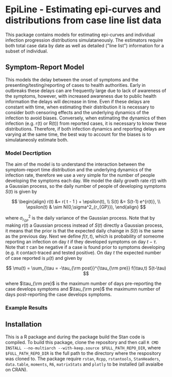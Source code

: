 # EpiLine - Estimating epi-curves and distributions from case line list data

This package contains models for estimating epi-curves and individual infection progression distributions simulataneously. 
The estimators require both total case data by date as well as detailed ("line list") information for a subset of individual.

## Symptom-Report Model
This models the delay between the onset of symptoms and the presenting/testing/reporting of cases to health authorities. 
Early in outbreaks these delays can are frequently large due to lack of awareness of the symptoms, however, with increased awareness due to public health information the delays will decrease in time. 
Even if these delays are constant with time, when estimating their distribution it is necessary to consider both censoring effects and the underlying dynamics of the infection to avoid biases. 
Conversely, when estimating the dynamics of then infection (e.g. r(t) or R(t)) from reported cases, it is necessary to know these distributions. 
Therefore, if both infection dynamics and reporting delays are varying at the same time, the best way to account for the biases is to simulataneosly estimate both.

### Model Decrtiption
The aim of the model is to understand the interaction between the symptom-report time distribution and the underlying dynamics of the infection rate, therefore we use a very simple for the number of people developing the symptoms each day. 
We model the daily growth rate $r(t)$ with a Gaussian process, so the daily number of people of developing symptoms $S(t)$ is given by

$$
\begin{align}
  r(t) &= r( t - 1 ) + \epsilon(t), \\
  S(t) &= S(t-1) e^{r(t)}, \\
  \epsilon(t) & \sim N(0,\sigma^2_{r_{GP}}),
\end{align}
$$

where $\sigma^2_{r_{GP}}$ is the daily variance of the Gaussian process. 
Note that by making $r(t)$ a Gaussian process instead of $S(t)$ directly a Gaussian process, it means that the prior is that the expected daily chainge in $S(t)$ is the same as the previous day. 
Next we define $f(\tau,t)$, which is probability of someome reporting an infection on day $t$ if they developed symptoms on day $t-\tau$. 
Note that $\tau$ can be negative if a case is found prior to symptoms developing (e.g. it contact-traced and tested positive).
On day $t$
the expected number of case reported is $\mu(t)$ and given by

$$
\mu(t) = \sum_{\tau = -\tau_{\rm post}}^{\tau_{\rm pre}} f(\tau,t) S(t-\tau)
$$

where $\tau_{\rm pre}$ is the maximum number of days pre-reporting the case develops symptoms and 
$\tau_{\rm pre}$ the maximumn number of days post-reporting the case develops symptoms.


### Example Results


## Installation
This is a R package and during the package build the Stan code is compiled. To build this package, clone the repository and then call `R CMD INSTALL --no-multiarch --with-keep.source $FULL_PATH_REPO_DIR`, where `$FULL_PATH_REPO_DIR` is the full path to the directory where the respository was cloned to. The package require `rstan`, `Rcpp`, `rstantools`, `StanHeaders`, `data.table`, `moments`, `R6`, `matrixStats` and `plotly` to be installed (all avaialbe on CRAN).

